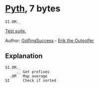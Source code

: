 # [Pyth](https://github.com/isaacg1/pyth), 7 bytes

    SI.OM._

[Test suite.](http://pyth.herokuapp.com/?code=SI.OM._&test_suite=1&test_suite_input=%5B%5D%0A%5B3%5D%0A%5B2%2C+12%5D%0A%5B1%2C+4%2C+3%2C+8%2C+6%5D%0A%5B1%2C+2%2C+3%2C+4%2C+5%5D%0A%5B6%2C+6%2C+6%2C+6%2C+6%5D%0A%5B3%2C+2%5D%0A%5B4%2C+5%2C+6%2C+4%5D%0A%5B4%2C+2%2C+1%2C+5%2C+7%5D%0A%5B45%2C+45%2C+46%2C+43%5D%0A%5B32%2C+9%2C+15%2C+19%2C+10%5D&debug=0)

Author: [GolfingSuccess](https://github.com/GolfingSuccess) - [Erik the Outgolfer](https://chat.stackexchange.com/users/80316/erik-the-outgolfer)

## Explanation

    SI.OM._
         ._ Get prefixes
      .OM   Map average
    SI      Check if sorted
